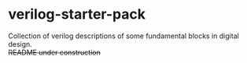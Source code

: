 # verilog-starter-pack
Collection of verilog descriptions of some fundamental blocks in digital design.\
<s>README under construction</s>
